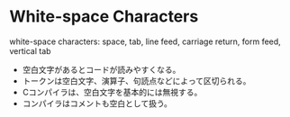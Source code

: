 # White-space Characters
white-space characters:
    space, tab, line feed, carriage return, form feed, vertical tab

- 空白文字があるとコードが読みやすくなる。
- トークンは空白文字、演算子、句読点などによって区切られる。
- Cコンパイラは、空白文字を基本的には無視する。
- コンパイラはコメントも空白として扱う。
